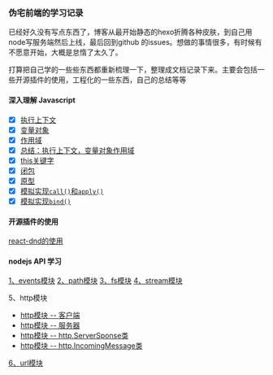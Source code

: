 ### 伪宅前端的学习记录

已经好久没有写点东西了，博客从最开始静态的hexo折腾各种皮肤，到自己用node写服务端然后上线，最后回到github 的issues。想做的事情很多，有时候有不愿意开始，大概是怠惰了太久了。

打算把自己学的一些些东西都重新梳理一下，整理成文档记录下来。主要会包括一些开源插件的使用，工程化的一些东西，自己的总结等等


#### 深入理解 Javascript

* [X] [执行上下文](https://github.com/mt51/mt51/issues/3)
* [X] [变量对象](https://github.com/mt51/mt51/issues/5)
* [X] [作用域](https://github.com/mt51/mt51/issues/6)
* [X] [总结：执行上下文，变量对象作用域](https://github.com/mt51/mt51/issues/8)
* [X] [this关键字](https://github.com/mt51/mt51/issues/10)
* [X] [闭包](https://github.com/mt51/mt51/issues/15)
* [X] [原型](https://github.com/mt51/mt51/issues/19)
* [X] [模拟实现`call()`和`apply()`](https://github.com/mt51/mt51/issues/17)
* [X] [模拟实现`bind()`](https://github.com/mt51/mt51/issues/18)

#### 开源插件的使用

[react-dnd的使用](https://github.com/mt51/mt51/issues/1)

#### nodejs API 学习

[1、events模块](https://github.com/mt51/mt51/issues/2)
[2、path模块](https://github.com/mt51/mt51/issues/4)
[3、fs模块](https://github.com/mt51/mt51/issues/7)
[4、stream模块](https://github.com/mt51/mt51/issues/9)

5、http模块
  * [http模块 -- 客户端](https://github.com/mt51/mt51/issues/11)
  * [http模块 -- 服务器](https://github.com/mt51/mt51/issues/12)
  * [http模块 -- http.ServerSponse类](https://github.com/mt51/mt51/issues/13)
  * [http模块 -- http.IncomingMessage类](https://github.com/mt51/mt51/issues/14)

[6、url模块](https://github.com/mt51/mt51/issues/16)
